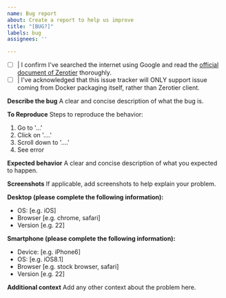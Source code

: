 ```yaml
---
name: Bug report
about: Create a report to help us improve
title: "[BUG?]"
labels: bug
assignees: ''

---
```


- [ ] | I confirm I've searched the internet using Google and read the [official document of Zerotier](https://docs.zerotier.com/) thoroughly.
- [ ] | I've acknowledged that this issue tracker will ONLY support issue coming from Docker packaging itself, rather than Zerotier client.

**Describe the bug**
A clear and concise description of what the bug is.

**To Reproduce**
Steps to reproduce the behavior:
1. Go to '...'
2. Click on '....'
3. Scroll down to '....'
4. See error

**Expected behavior**
A clear and concise description of what you expected to happen.

**Screenshots**
If applicable, add screenshots to help explain your problem.

**Desktop (please complete the following information):**
 - OS: [e.g. iOS]
 - Browser [e.g. chrome, safari]
 - Version [e.g. 22]

**Smartphone (please complete the following information):**
 - Device: [e.g. iPhone6]
 - OS: [e.g. iOS8.1]
 - Browser [e.g. stock browser, safari]
 - Version [e.g. 22]

**Additional context**
Add any other context about the problem here.
